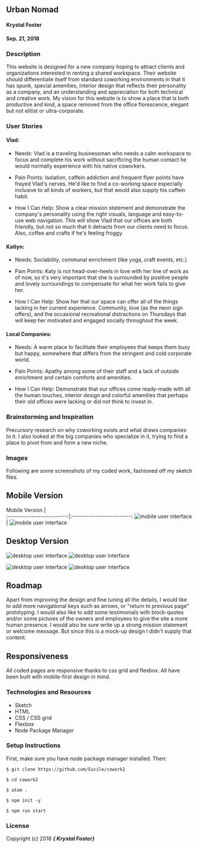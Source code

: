 ## Urban Nomad

#### Krystal Foster
#### Sep. 21, 2018

### Description

This website is designed for a new company hoping to attract clients and organizations interested in renting a shared workspace. Their website should differentiate itself from standard coworking environments in that it has spunk, special amenities, interior design that reflects their personality as a company, and an understanding and appreciation for both technical and creative work. My vision for this website is to show a place that is both productive and kind, a space removed from the office florescence, elegant but not elitist or ultra-corporate.


### User Stories

#### Vlad:

  *  Needs:
      Vlad is a traveling businessman who needs a calm workspace to focus and complete his work without sacrificing the human contact he would normally experience with his native coworkers.

  * Pain Points:
      Isolation, caffein addiction and frequent flyer points have frayed Vlad's nerves. He'd like to find a co-working space especially inclusive to all kinds of workers, but that would also supply his caffein habit.  

  * How I Can Help:
      Show a clear mission statement and demonstrate the company's personality using the right visuals, language and easy-to-use web navigation. This will show Vlad that our offices are both friendly, but not so much that it detracts from our clients need to focus. Also, coffee and crafts if he's feeling froggy.

#### Katlyn:

  * Needs:
      Sociability, communal enrichment (like yoga, craft events, etc.)

  * Pain Points:
      Katy is not head-over-heels in love with her line of work as of now, so it's very important that she is surrounded by positive people and lovely surroundings to compensate for what her work fails to give her.

  * How I Can Help:
      Show her that our space can offer all of the things lacking in her current experience. Community, love (as the neon sign offers), and the occasional recreational distractions on Thursdays that will keep her motivated and engaged socially throughout the week.


#### Local Companies:

  * Needs:
      A warm place to facilitate their employees that keeps them busy but happy, somewhere that differs from the stringent and cold corporate world.

  * Pain Points:
      Apathy among some of their staff and a lack of outside enrichment and certain comforts and amenities.  

  * How I Can Help:
      Demonstrate that our offices come ready-made with all the human touches, interior design and colorful amenities that perhaps their old offices were lacking or did not think to invest in.

### Brainstorming and Inspiration

  Precursory research on why coworking exists and what draws companies to it. I also looked at the big companies who specialize in it, trying to find a place to pivot from and form a new niche.

### Images

Following are some screenshots of my coded work, fashioned off my sketch files.

## Mobile Version

Mobile Version             |  
:-------------------------:|:-------------------------:
![mobile user interface](src/assets/images/mobilesstype.png) | ![mobile user interface](src/assets/images/mobilesstype2.png)


## Desktop Version


![desktop user interface](src/assets/images/desktop1.png)
![desktop user interface](src/assets/images/desktop2.png)

![desktop user interface](src/assets/images/desktop3.png)
![desktop user interface](src/assets/images/amenitiesupdated.png)


## Roadmap

Apart from improving the design and fine tuning all the details, I would like to add more navigational keys such as arrows, or "return to previous page" prototyping. I would also like to add some testimonials with block-quotes and/or some pictures of the owners and employees to give the site a more human presence. I would also be sure write up a strong mission statement or welcome message. But since this is a mock-up design I didn't supply that content.

## Responsiveness

All coded pages are responsive thanks to css grid and flexbox. All have been built with mobile-first design in mind.  

### Technologies and Resources

* Sketch
* HTML
* CSS / CSS grid
* Flexbox
* Node Package Manager

### Setup Instructions

First, make sure you have node package manager installed. Then:

``$ git clone https://github.com/Eucile/cowork2``

``$ cd cowork2``

``$ atom .``

``$ npm init -y``

``$ npm run start``


### License

Copyright (c) 2018 **_{ Krystal Foster}_**
